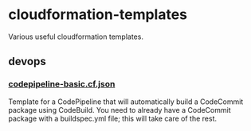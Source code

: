 # cloudformation-templates
Various useful cloudformation templates.

## devops
### [codepipeline-basic.cf.json](https://github.com/stevenorum/cloudformation-templates/blob/master/templates/devops/codepipeline-basic.cf.json)

Template for a CodePipeline that will automatically build a CodeCommit package using CodeBuild.  You need to already have a CodeCommit package with a buildspec.yml file; this will take care of the rest.
